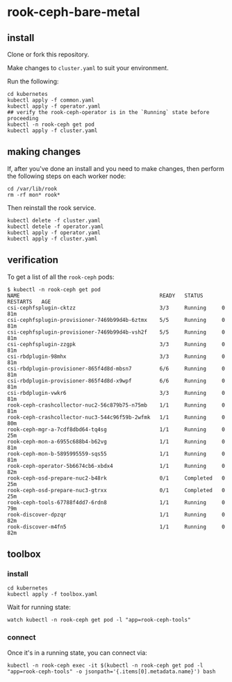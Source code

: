 # rook-ceph-bare-metal



## install

Clone or fork this repository.

Make changes to `cluster.yaml` to suit your environment.

Run the following:
```
cd kubernetes
kubectl apply -f common.yaml
kubectl apply -f operator.yaml
## verify the rook-ceph-operator is in the `Running` state before proceeding
kubectl -n rook-ceph get pod
kubectl apply -f cluster.yaml
```

## making changes

If, after you've done an install and you need to make changes, then perform the following steps on each worker node:

```
cd /var/lib/rook
rm -rf mon* rook*
```

Then reinstall the rook service.

```
kubectl delete -f cluster.yaml
kubectl detele -f operator.yaml
kubectl apply -f operator.yaml
kubectl apply -f cluster.yaml
```

## verification

To get a list of all the `rook-ceph` pods:
```
$ kubectl -n rook-ceph get pod
NAME                                             READY   STATUS      RESTARTS   AGE
csi-cephfsplugin-cktzz                           3/3     Running     0          81m
csi-cephfsplugin-provisioner-7469b99d4b-6ztmx    5/5     Running     0          81m
csi-cephfsplugin-provisioner-7469b99d4b-vsh2f    5/5     Running     0          81m
csi-cephfsplugin-zzgpk                           3/3     Running     0          81m
csi-rbdplugin-98mhx                              3/3     Running     0          81m
csi-rbdplugin-provisioner-865f4d8d-mbsn7         6/6     Running     0          81m
csi-rbdplugin-provisioner-865f4d8d-x9wpf         6/6     Running     0          81m
csi-rbdplugin-vwkr6                              3/3     Running     0          81m
rook-ceph-crashcollector-nuc2-56c879b75-n75mb    1/1     Running     0          81m
rook-ceph-crashcollector-nuc3-544c96f59b-2wfmk   1/1     Running     0          80m
rook-ceph-mgr-a-7cdf8dbd64-tq4sg                 1/1     Running     0          25m
rook-ceph-mon-a-6955c688b4-b62vg                 1/1     Running     0          81m
rook-ceph-mon-b-5895995559-sqs55                 1/1     Running     0          81m
rook-ceph-operator-5b6674cb6-xbdx4               1/1     Running     0          82m
rook-ceph-osd-prepare-nuc2-b48rk                 0/1     Completed   0          25m
rook-ceph-osd-prepare-nuc3-gtrxx                 0/1     Completed   0          25m
rook-ceph-tools-67788f4dd7-6rdn8                 1/1     Running     0          79m
rook-discover-dpzqr                              1/1     Running     0          82m
rook-discover-m4fn5                              1/1     Running     0          82m
```

## toolbox

### install

```
cd kubernetes
kubectl apply -f toolbox.yaml
```

Wait for running state:
```
watch kubectl -n rook-ceph get pod -l "app=rook-ceph-tools"
```

### connect

Once it's in a running state, you can connect via:
```
kubectl -n rook-ceph exec -it $(kubectl -n rook-ceph get pod -l "app=rook-ceph-tools" -o jsonpath='{.items[0].metadata.name}') bash
```



